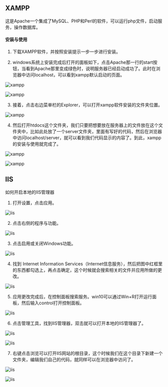 ## XAMPP

这是Apache一个集成了MySQL、PHP和Perl的软件，可以运行php文件，启动服务，操作数据库。

#### 安装与使用

1. 下载XAMPP软件，并按照安装提示一步一步进行安装。

2. windows系统上安装完成后打开的面板如下，点击Apache那一行的start按钮，当看到Apache那里变成绿色时，说明服务器已经启动成功了。此时在浏览器中访问localhost，可以看到xampp默认启动的页面。

![xampp](../.vuepress/public/assets/image/document/xampp1.png 'xampp')  

![xampp](../.vuepress/public/assets/image/document/xampp2.png 'xampp')

3. 接着，点击右边菜单栏的Explorer，可以打开xampp软件安装的文件夹位置。

![xampp](../.vuepress/public/assets/image/document/xampp3.png 'xampp')

4. 然后打开htdocs这个文件夹，我们只要把想要放在服务器上的文件放在这个文件夹中，比如此处放了一个server文件夹，里面有写好的代码，然后在浏览器中访问localhost/server，就可以看到我们代码显示的内容了。到此，xampp的安装与使用就完成了。

![xampp](../.vuepress/public/assets/image/document/xampp4.png 'xampp')

![xampp](../.vuepress/public/assets/image/document/xampp5.png 'xampp')

## IIS

如何开启本地的IIS管理器

1. 打开设置，点击应用。

![iis](../.vuepress/public/assets/image/document/iis1.png 'iis')

2. 点击右侧的程序与功能。

![iis](../.vuepress/public/assets/image/document/iis2.png 'iis')

3. 点击启用或关闭Windows功能。

![iis](../.vuepress/public/assets/image/document/iis3.png 'iis')

4. 找到 Internet Information Services（Internet信息服务），然后把图中红框里的东西都勾选上，再点击确定，这个时候就会搜索相关的文件并应用所做的更改。

![iis](../.vuepress/public/assets/image/document/iis4.png 'iis')

5. 应用更改完成后，在控制面板搜索服务。win10可以通过Win+R打开运行面板，然后输入control打开控制面板。

![iis](../.vuepress/public/assets/image/document/iis5.png 'iis')

6. 点击管理工具，找到IIS管理器，双击就可以打开本地的IIS管理器了。

![iis](../.vuepress/public/assets/image/document/iis6.png 'iis')  

![iis](../.vuepress/public/assets/image/document/iis7.png 'iis')

7. 右键点击浏览可以打开IIS网站的根目录，这个时候我们在这个目录下新建一个文件夹，编辑我们自己的代码，就同样可以在浏览器中访问了。

![iis](../.vuepress/public/assets/image/document/iis8.png 'iis')  

![iis](../.vuepress/public/assets/image/document/iis9.png 'iis')